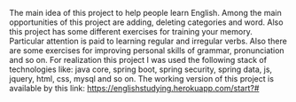 The main idea of this project to help people learn English. Among the main opportunities of this project are adding, deleting categories and word. Also this project has some different exercises for training your memory. Particular attention is paid to learning regular and irregular verbs. Also there are some exercises for improving personal skills of grammar, pronunciation and so on. For realization this project I was used the following stack of technologies like: java core, spring boot, spring security, spring data, js, jquery, html, css, mysql and so on. The working version of this project is available by this link: https://englishstudying.herokuapp.com/start?#
